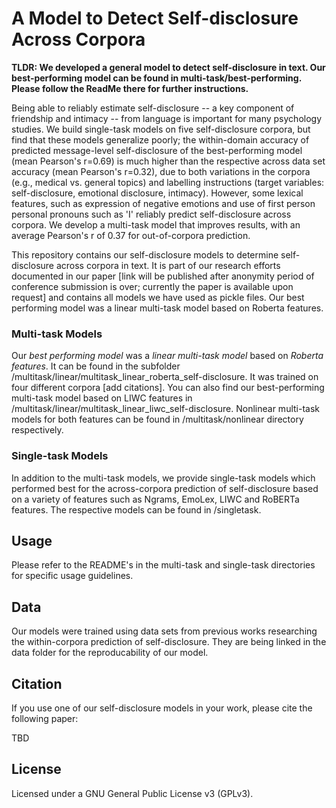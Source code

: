 # A Model to Detect Self-disclosure Across Corpora

**TLDR: We developed a general model to detect self-disclosure in text. Our best-performing model can be found in multi-task/best-performing. Please follow the ReadMe there for further instructions.** 

Being able to reliably estimate self-disclosure -- a key component of friendship and intimacy -- from language is important for many psychology studies. We build single-task models on five self-disclosure corpora, but find that these models generalize poorly; the within-domain accuracy of predicted message-level self-disclosure of the best-performing model (mean Pearson's r=0.69) is much higher than the respective across data set accuracy (mean Pearson's r=0.32), due to both variations in the corpora (e.g., medical vs. general topics) and labelling instructions (target variables: self-disclosure, emotional disclosure, intimacy). However, some lexical features, such as expression of negative emotions and use of first person personal pronouns such as 'I' reliably predict self-disclosure across corpora. We develop a multi-task model that improves results, with an average Pearson's r of 0.37 for out-of-corpora prediction. 

This repository contains our self-disclosure models to determine self-disclosure across corpora in text. It is part of our research efforts documented in our paper [link will be published after anonymity period of conference submission is over; currently the paper is available upon request] and contains all models we have used as pickle files. Our best performing model was a linear multi-task model based on Roberta features.

### Multi-task Models

Our *best performing model* was a *linear multi-task model* based on *Roberta features*. It can be found in the subfolder /multitask/linear/multitask_linear_roberta_self-disclosure. It was trained on four different corpora [add citations]. You can also find our best-performing multi-task model based on LIWC features in /multitask/linear/multitask_linear_liwc_self-disclosure. Nonlinear multi-task models for both features can be found in /multitask/nonlinear directory respectively.

### Single-task Models

In addition to the multi-task models, we provide single-task models which performed best for the across-corpora prediction of self-disclosure based on a variety of features such as Ngrams, EmoLex, LIWC and RoBERTa features. The respective models can be found in /singletask.

## Usage

Please refer to the README's in the multi-task and single-task directories for specific usage guidelines.

## Data

Our models were trained using data sets from previous works researching the within-corpora prediction of self-disclosure. They are being linked in the data folder for the reproducability of our model.

## Citation

If you use one of our self-disclosure models in your work, please cite the following paper:

TBD

## License

Licensed under a GNU General Public License v3 (GPLv3).
